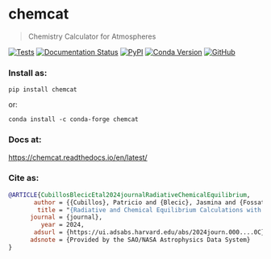 # chemcat
> Chemistry Calculator for Atmospheres

[![Tests](https://github.com/AtmoLib/chemcat/actions/workflows/python-package.yml/badge.svg)](https://github.com/AtmoLib/chemcat/actions/workflows/python-package.yml?query=branch%3Amain)
[![Documentation Status](https://readthedocs.org/projects/chemcat/badge/?version=latest)](https://chemcat.readthedocs.io/en/latest/?badge=latest)
[![PyPI](https://img.shields.io/pypi/v/chemcat.svg)](https://pypi.org/project/chemcat)
[![Conda Version](https://img.shields.io/conda/vn/conda-forge/chemcat.svg)](https://anaconda.org/conda-forge/chemcat)
[![GitHub](https://img.shields.io/github/license/atmolib/chemcat.svg?color=blue)](https://chemcat.readthedocs.io/en/latest/license.html)


### Install as:
```
pip install chemcat
```
or:
```
conda install -c conda-forge chemcat
```


### Docs at:
<https://chemcat.readthedocs.io/en/latest/>

### Cite as:
```bibtex
@ARTICLE{CubillosBlecicEtal2024journalRadiativeChemicalEquilibrium,
       author = {{Cubillos}, Patricio and {Blecic}, Jasmina and {Fossati}, Luca},
        title = "{Radiative and Chemical Equilibrium Calculations with Application to Exoplanets}",
      journal = {journal},
         year = 2024,
       adsurl = {https://ui.adsabs.harvard.edu/abs/2024journ.000....0C},
      adsnote = {Provided by the SAO/NASA Astrophysics Data System}
}
```
